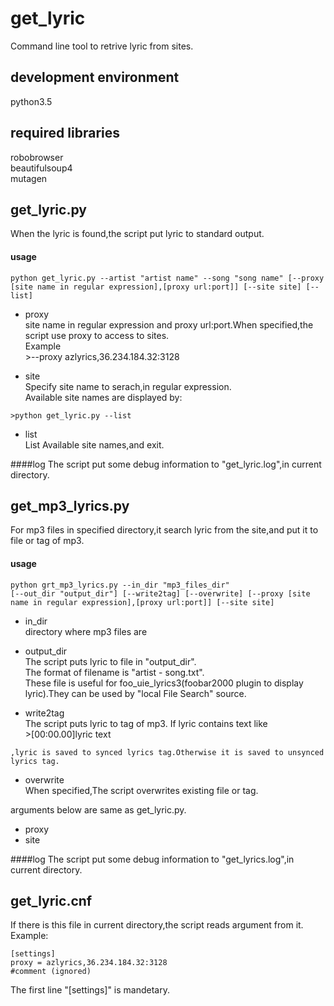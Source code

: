 get_lyric
=====
Command line tool to retrive lyric from sites.  

development environment
-----
python3.5  

required libraries
-----
robobrowser  
beautifulsoup4  
mutagen

get_lyric.py
-----
When the lyric is found,the script put lyric to standard output.  
#### usage
    python get_lyric.py --artist "artist name" --song "song name" [--proxy [site name in regular expression],[proxy url:port]] [--site site] [--list]

+    proxy  
    site name in regular expression and proxy url:port.When specified,the script use proxy to access to sites.   
    Example  
    >--proxy azlyrics,36.234.184.32:3128
    
+    site  
    Specify site name to serach,in regular expression.  
    Available site names are displayed by:  

    >python get_lyric.py --list

+    list  
    List Available site names,and exit.  

####log
The script put some debug information to "get_lyric.log",in current directory.

get_mp3_lyrics.py
-----
For mp3 files in specified directory,it search lyric from the site,and put it to file or tag of mp3.  
#### usage
    python grt_mp3_lyrics.py --in_dir "mp3_files_dir" 
    [--out_dir "output_dir"] [--write2tag] [--overwrite] [--proxy [site name in regular expression],[proxy url:port]] [--site site]

+    in_dir  
    directory where mp3 files are

+    output_dir  
    The script puts lyric to file in "output_dir".  
    The format of filename is "artist - song.txt".  
    These file is useful for foo_uie_lyrics3(foobar2000 plugin to display lyric).They can be used by "local File Search" source.  

+    write2tag  
    The script puts lyric to tag of mp3.
    If lyric contains text like  
    >[00:00.00]lyric text  

    ,lyric is saved to synced lyrics tag.Otherwise it is saved to unsynced lyrics tag.  
+    overwrite  
    When specified,The script overwrites existing file or tag.  

arguments below are same as get_lyric.py.  
+    proxy  
+    site  
    
####log
The script put some debug information to "get_lyrics.log",in current directory.  

get_lyric.cnf
-----
If there is this file in current directory,the script reads argument from it.  
Example:  

    [settings]
    proxy = azlyrics,36.234.184.32:3128
    #comment (ignored)
 
 The first line "[settings]" is mandetary.
